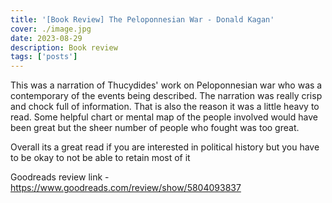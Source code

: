 ```yaml
---
title: '[Book Review] The Peloponnesian War - Donald Kagan'
cover: ./image.jpg
date: 2023-08-29
description: Book review
tags: ['posts']
---
```

This was a narration of Thucydides' work on Peloponnesian war who was a contemporary of the events being described. The narration was really crisp and chock full of information. That is also the reason it was a little heavy to read. Some helpful chart or mental map of the people involved would have been great but the sheer number of people who fought was too great.

Overall its a great read if you are interested in political history but you have to be okay to not be able to retain most of it

Goodreads review link - https://www.goodreads.com/review/show/5804093837